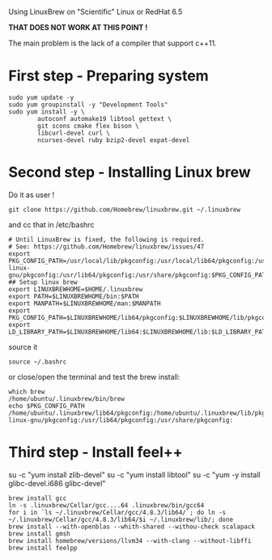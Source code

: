 Using LinuxBrew on "Scientific" Linux or RedHat 6.5

**THAT DOES NOT WORK AT THIS POINT !**

The main problem is the lack of a compiler that support c++11.

# First step - Preparing system
```
sudo yum update -y
sudo yum groupinstall -y "Development Tools"
sudo yum install -y \
        autoconf automake19 libtool gettext \
        git scons cmake flex bison \
        libcurl-devel curl \
        ncurses-devel ruby bzip2-devel expat-devel
```

# Second step - Installing Linux brew

Do it as user !
```
git clone https://github.com/Homebrew/linuxbrew.git ~/.linuxbrew
```

and cc that in /etc/bashrc

```
# Until LinuxBrew is fixed, the following is required.
# See: https://github.com/Homebrew/linuxbrew/issues/47
export PKG_CONFIG_PATH=/usr/local/lib/pkgconfig:/usr/local/lib64/pkgconfig:/usr/lib64/pkgconfig:/usr/lib/pkgconfig:/usr/lib/x86_64-linux-gnu/pkgconfig:/usr/lib64/pkgconfig:/usr/share/pkgconfig:$PKG_CONFIG_PATH
## Setup linux brew
export LINUXBREWHOME=$HOME/.linuxbrew
export PATH=$LINUXBREWHOME/bin:$PATH
export MANPATH=$LINUXBREWHOME/man:$MANPATH
export PKG_CONFIG_PATH=$LINUXBREWHOME/lib64/pkgconfig:$LINUXBREWHOME/lib/pkgconfig:$PKG_CONFIG_PATH
export LD_LIBRARY_PATH=$LINUXBREWHOME/lib64:$LINUXBREWHOME/lib:$LD_LIBRARY_PATH
```

source it
```
source ~/.bashrc
```
or close/open the terminal
and test the brew install:
```
which brew
/home/ubuntu/.linuxbrew/bin/brew
echo $PKG_CONFIG_PATH
/home/ubuntu/.linuxbrew/lib64/pkgconfig:/home/ubuntu/.linuxbrew/lib/pkgconfig:/usr/local/lib/pkgconfig:/usr/local/lib64/pkgconfig:/usr/lib64/pkgconfig:/usr/lib/pkgconfig:/usr/lib/x86_64-linux-gnu/pkgconfig:/usr/lib64/pkgconfig:/usr/share/pkgconfig:
```

# Third step - Install feel++

su -c "yum install zlib-devel"
su -c "yum install libtool"
su -c "yum -y install glibc-devel.i686 glibc-devel"

```
brew install gcc
ln -s .linuxbrew/Cellar/gcc....64 .linuxbrew/bin/gcc64
for i in `ls ~/.linuxbrew/Cellar/gcc/4.8.3/lib64/`; do ln -s ~/.linuxbrew/Cellar/gcc/4.8.3/lib64/$i ~/.linuxbrew/lib/; done
brew install --with-openblas --whith-shared --withou-check scalapack
brew install gmsh
brew install homebrew/versions/llvm34 --with-clang --without-libffi
brew install feelpp
```


